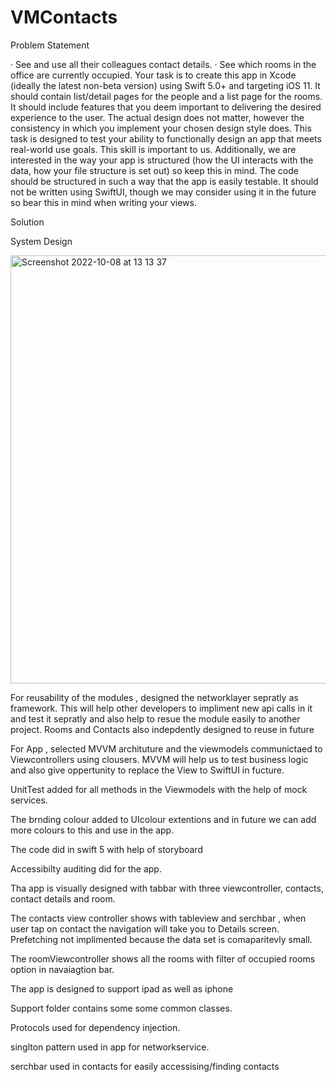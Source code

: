 # VMContacts


Problem Statement


· See and use all their colleagues contact details.
· See which rooms in the office are currently occupied.
Your task is to create this app in Xcode (ideally the latest non-beta version) using Swift 5.0+ and targeting iOS 11. It should contain list/detail pages for the people and a list page for the rooms. It should include features that you deem important to delivering the desired experience to the user.
The actual design does not matter, however the consistency in which you implement your chosen design style does.
This task is designed to test your ability to functionally design an app that meets real-world use goals. This skill is important to us.
Additionally, we are interested in the way your app is structured (how the UI interacts with the data, how your file structure is set out) so keep this in mind.
The code should be structured in such a way that the app is easily testable.
It should not be written using SwiftUI, though we may consider using it in the future so bear this in mind when writing your views.


Solution


System Design


<img width="685" alt="Screenshot 2022-10-08 at 13 13 37" src="https://user-images.githubusercontent.com/83579629/194706987-eafd7723-5c76-4609-bd8c-e18f2398830a.png">


For reusability of the modules , designed the networklayer sepratly as framework. This will help other developers to impliment new api calls in it and test it sepratly and also help to resue the module easily to another project. Rooms and Contacts also indepdently designed to reuse in future

For App , selected MVVM archituture and the viewmodels communictaed to Viewcontrollers using clousers. MVVM will help us to test business logic and also give oppertunity to replace the View to SwiftUI in fucture.

UnitTest added for all methods in the Viewmodels with the help of mock services.

The brnding colour added to UIcolour extentions and in future we can add more colours to this and use in the app.

The code did in swift 5 with help of storyboard

Accessibilty auditing did for the app.

Tha app is visually designed with tabbar with three viewcontroller, contacts, contact details and room.

The contacts view controller shows with tableview and serchbar , when user tap on contact the navigation will take you to Details screen. Prefetching not implimented because the data set is comaparitevly small.


The roomViewcontroller shows all the rooms with filter of occupied rooms option in navaiagtion bar.

The app is designed to support ipad as well as iphone

Support folder contains some some common classes.

Protocols used for dependency injection.

singlton pattern used in app for networkservice.

serchbar used in contacts for easily accessising/finding contacts












 
